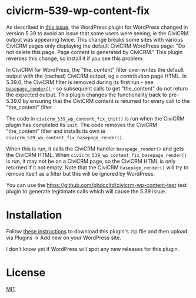 # civicrm-539-wp-content-fix

As described in [this issue](https://lab.civicrm.org/dev/wordpress/-/issues/107), the WordPress plugin for WordPress changed in version 5.39 to
avoid an issue that some users were seeing, ie the CiviCRM output was appearing twice. This change breaks some sites with various CiviCRM pages
only displaying the default CiviCRM WordPress page: "Do not delete this page. Page content is generated by CiviCRM." 
This plugin reverses this change, so install it if you see this problem.

In CiviCRM for WordPress, the "the_content" filter over-writes the default output with the (cached) CiviCRM output, eg a contribution page HTML.
In 5.39.0, the CiviCRM filter is removed during its first run - see [`basepage_render()`](https://github.com/civicrm/civicrm-wordpress/blob/master/includes/civicrm.basepage.php#L523-L531) -
so subsequent calls to get "the_content" do not return the expected output. 
This plugin changes the functionality back to pre-5.39.0 by ensuring that the CiviCRM content is returned for every call to the "the_content" filter.

The code in `civicrm_539_wp_content_fix_init()` is run when the CiviCRM plugin has completed its `init`. 
The code removes the CiviCRM "the_content" filter and installs its own ie `civicrm_539_wp_content_fix_basepage_render()`.  

When this is run, it calls the CiviCRM handler `basepage_render()` and gets the CiviCRM HTML.
When `civicrm_539_wp_content_fix_basepage_render()` is run, it may not be on a CiviCRM page, so the CiviCRM HTML is only returned if it not empty.
Note that the CiviCRM `basepage_render()` will try to remove itself as a filter but this will be ignored by WordPress.

You can use the https://github.com/phdccltd/civicrm-wp-content-test test plugin to generate legitimate calls which will cause the 5.39 issue.

# Installation

Follow [these instructions](https://www.wpbeginner.com/beginners-guide/how-to-install-wordpress-plugins-and-themes-from-github/) to download this
plugin's zip file and then upload via Plugins -> Add new on your WordPress site.

I don't know yet if WordPress will spot any new releases for this plugin.

# License

[MIT](LICENCE)

